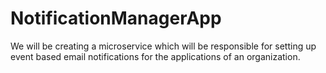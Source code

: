 # NotificationManagerApp

We will be creating a microservice which will be responsible for setting up event based email notifications for the applications of an organization.
